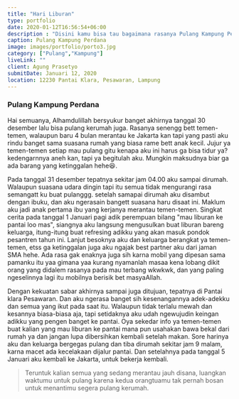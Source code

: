 ```yaml
---
title: "Hari Liburan"
type: portfolio
date: 2020-01-12T16:56:54+06:00
description : "Disini kamu bisa tau bagaimana rasanya Pulang Kampung Perdana"
caption: Pulang Kampung Perdana
image: images/portfolio/porto3.jpg
category: ["Pulang","Kampung"]
liveLink: ""
client: Agung Prasetyo
submitDate: Januari 12, 2020
location: 12230 Pantai Klara, Pesawaran, Lampung
---
```

### Pulang Kampung Perdana

Hai semuanya, Alhamdulillah bersyukur banget akhirnya tanggal 30 desember lalu bisa pulang kerumah juga. Rasanya senengg bett temen-temen, walaupun baru 4 bulan merantau ke Jakarta kan tapi yang pasti aku rindu banget sama suasana rumah yang biasa rame bett anak kecil. Jujur ya temen-temen setiap mau pulang gitu kenapa aku ini harus ga bisa tidur ya? kedengarnnya aneh kan, tapi ya begitulah aku. Mungkin maksudnya biar ga ada barang yang ketinggalan hehe&#128518;.

Pada tanggal 31 desember tepatnya sekitar jam 04.00 aku sampai dirumah. Walaupun suasana udara dingin tapi itu semua tidak mengurangi rasa semangatt ku buat pulanggg. setelah samapai dirumah aku disambut dengan ibuku, dan aku ngerasain bangett suasana haru disaat ini. Maklum aku jadi anak pertama ibu yang kerjanya merantau temen-temen. Singkat cerita pada tanggal 1 Januari pagi adik perempuan bilang "mau liburan ke pantai loo mas", siangnya aku langsung mengusulkan buat liburan bareng keluarga, itung-itung buat refresing adikku yang akan masuk pondok pesantren tahun ini. Lanjut besoknya aku dan keluarga berangkat ya temen-temen, etss ga ketinggalan juga aku ngajak best partner aku dari jaman SMA hehe. Ada rasa gak enaknya juga sih karna mobil yang dipesan sama pamanku itu yaa gimana yaa kurang nyamanlah masaa kena lobang dikit orang yang didalem rasanya pada mau terbang wkwkwk, dan yang paling ngeselinnya lagi itu mobilnya berisik bet masyaAllah.

Dengan kekuatan sabar akhirnya sampai juga ditujuan, tepatnya di Pantai klara Pesawaran. Dan aku ngerasa banget sih kesenangannya adek-adekku dan semua yang ikut pada saat itu. Walaupun tidak terlalu mewah dan kesannya biasa-biasa aja, tapi setidaknya aku udah ngewujudin keingan adikku yang pengen banget ke pantai. Oya sekedar info ya temen-temen buat kalian yang mau liburan ke pantai mana pun usahakan bawa bekal dari rumah ya dan jangan lupa dibersihkan kembali setelah makan. Sore harinya aku dan keluarga bergegas pulang dan tiba dirumah sekitar jam 9 malam, karna macet ada kecelakaan dijalur pantai. Dan setelahnya pada tanggal 5 Januari aku kembali ke Jakarta, untuk bekerja kembali. 

> Teruntuk kalian semua yang sedang merantau jauh disana, luangkan waktumu untuk pulang karena kedua orangtuamu tak pernah bosan untuk menantimu segera pulang kerumah.

